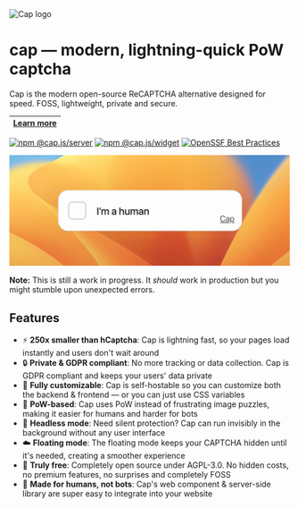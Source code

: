<img alt="Cap logo" src="https://cap.tiagorangel.com/logo.png" width="70">

# cap — modern, lightning-quick PoW captcha

Cap is the modern open-source ReCAPTCHA alternative designed for speed. FOSS, lightweight, private and secure.

| [Learn more](https://cap.tiagorangel.com)
|----------|

[![npm @cap.js/server](https://img.shields.io/badge/@cap.js/-server-CB0200?logo=npm)](https://www.npmjs.com/package/@cap.js/server) [![npm @cap.js/widget](https://img.shields.io/badge/@cap.js/-widget-CB0200?logo=npm)](https://www.npmjs.com/package/@cap.js/widget) [![OpenSSF Best Practices](https://www.bestpractices.dev/projects/9920/badge)](https://www.bestpractices.dev/projects/9920)

<img alt="Cap captcha" src="./assets/thumb.png">

**Note:** This is still a work in progress. It *should* work in production but you might stumble upon unexpected errors.

## Features
- ⚡️ **250x smaller than hCaptcha**:
  Cap is lightning fast, so your pages load instantly and users don't wait around
- 🔒️ **Private & GDPR compliant**:
  No more tracking or data collection. Cap is GDPR compliant and keeps your users' data private
- 🌈 **Fully customizable**:
  Cap is self-hostable so you can customize both the backend & frontend — or you can just use CSS variables
- 🤖 **PoW-based**:
  Cap uses PoW instead of frustrating image puzzles, making it easier for humans and harder for bots
- 💨 **Headless mode**:
  Need silent protection? Cap can run invisibly in the background without any user interface
- ☁️ **Floating mode**:
  The floating mode keeps your CAPTCHA hidden until it's needed, creating a smoother experience
- 🌳 **Truly free**:
  Completely open source under AGPL-3.0. No hidden costs, no premium features, no surprises and completely FOSS
- 🧑 **Made for humans, not bots**:
  Cap's web component & server-side library are super easy to integrate into your website
